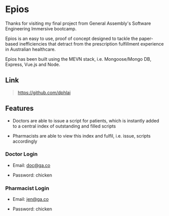 # Epios

Thanks for visiting my final project from General Assembly's Software Engineering Immersive bootcamp.

Epios is an easy to use, proof of concept designed to tackle the paper-based inefficiencies that detract from the prescription fulfillment experience in Australian healthcare.

Epios has been built using the MEVN stack, i.e. Mongoose/Mongo DB, Express, Vue.js and Node.

<h2>Link</h2>

> https://github.com/dphlai

<h2>Features</h2>

* Doctors are able to issue a script for patients, which is instantly added to a central index of outstanding and filled scripts

* Pharmacists are able to view this index and fulfil, i.e. issue, scripts accordingly

<h3>Doctor Login</h3>

* Email: doc@ga.co

* Password: chicken

<h3>Pharmacist Login</h3>

* Email: jen@ga.co

* Password: chicken
